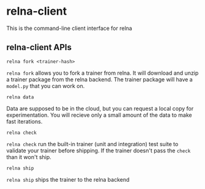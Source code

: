 # relna-client

This is the command-line client interface for relna

## relna-client APIs

```
relna fork <trainer-hash>
```
`relna fork` allows you to fork a trainer from relna. It will download and unzip a trainer package from the relna backend.
The trainer package will have a `model.py` that you can work on.

```
relna data
```
Data are supposed to be in the cloud, but you can request a local copy for experimentation. You will recieve only a small amount of the data to make fast iterations.

```
relna check
```
`relna check` run the built-in trainer (unit and integration) test suite to validate your trainer before shipping. If the trainer doesn't pass the `check` than it won't ship.


```
relna ship
```
`relna ship` ships the trainer to the relna backend 
